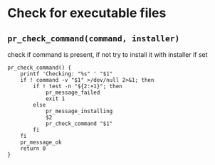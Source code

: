 # Check for executable files

## `pr_check_command(command, installer)`

check if command is present, if not try to install it with installer if set

    pr_check_command() {
        printf 'Checking: "%s" ' "$1"
        if ! command -v "$1" >/dev/null 2>&1; then
            if ! test -n "${2:+1}"; then
                pr_message_failed
                exit 1
            else
                pr_message_installing
                $2
                pr_check_command "$1"
            fi
        fi
        pr_message_ok
        return 0
    }
